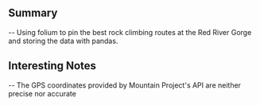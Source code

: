 ## Summary

-- Using folium to pin the best rock climbing routes at the Red River Gorge and storing the data with pandas.

## Interesting Notes

-- The GPS coordinates provided by Mountain Project's API are neither precise nor accurate
